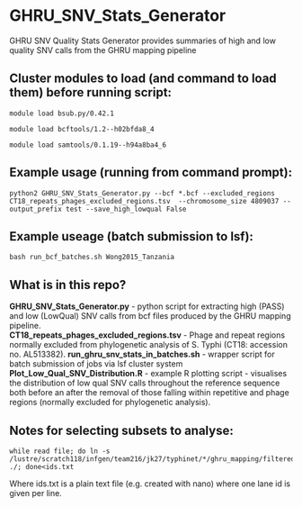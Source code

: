 # GHRU_SNV_Stats_Generator
GHRU SNV Quality Stats Generator provides summaries of high and low quality SNV calls from the GHRU mapping pipeline


## Cluster modules to load (and command to load them) before running script:

```
module load bsub.py/0.42.1

module load bcftools/1.2--h02bfda8_4

module load samtools/0.1.19--h94a8ba4_6
```

## Example usage (running from command prompt):
```
python2 GHRU_SNV_Stats_Generator.py --bcf *.bcf --excluded_regions CT18_repeats_phages_excluded_regions.tsv  --chromosome_size 4809037 --output_prefix test --save_high_lowqual False
```

## Example useage (batch submission to lsf):
```
bash run_bcf_batches.sh Wong2015_Tanzania
```

## What is in this repo?
**GHRU_SNV_Stats_Generator.py** - python script for extracting high (PASS) and low (LowQual) SNV calls from bcf files produced by the GHRU mapping pipeline.  
**CT18_repeats_phages_excluded_regions.tsv** - Phage and repeat regions normally excluded from phylogenetic analysis of S. Typhi (CT18: accession no. AL513382). 
**run_ghru_snv_stats_in_batches.sh** - wrapper script for batch submission of jobs via lsf cluster system  
**Plot_Low_Qual_SNV_Distribution.R** - example R plotting script - visualises the distribution of low qual SNV calls throughout the reference sequence both before an after the removal of those falling within repetitive and phage regions (normally excluded for phylogenetic analysis).



## Notes for selecting subsets to analyse:
```
while read file; do ln -s /lustre/scratch118/infgen/team216/jk27/typhinet/*/ghru_mapping/filtered_bcfs/${file}.filtered.bcf ./; done<ids.txt
```
Where ids.txt is a plain text file (e.g. created with nano) where one lane id is given per line.
